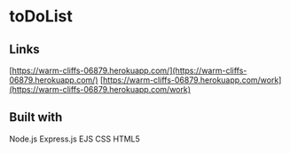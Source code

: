 # toDoList

## Links

[https://warm-cliffs-06879.herokuapp.com/](https://warm-cliffs-06879.herokuapp.com/)
[https://warm-cliffs-06879.herokuapp.com/work](https://warm-cliffs-06879.herokuapp.com/work)

## Built with

Node.js
Express.js
EJS
CSS
HTML5
